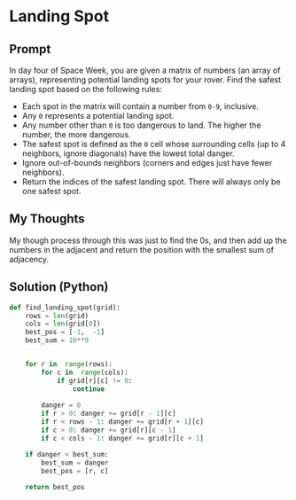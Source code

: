 

#  Landing Spot
## Prompt

In day four of Space Week, you are given a matrix of numbers (an array of arrays), representing potential landing spots for your rover. Find the safest landing spot based on the following rules:

-   Each spot in the matrix will contain a number from  `0-9`, inclusive.
-   Any  `0`  represents a potential landing spot.
-   Any number other than  `0`  is too dangerous to land. The higher the number, the more dangerous.
-   The safest spot is defined as the  `0`  cell whose surrounding cells (up to 4 neighbors, ignore diagonals) have the lowest total danger.
-   Ignore out-of-bounds neighbors (corners and edges just have fewer neighbors).
-   Return the indices of the safest landing spot. There will always only be one safest spot.

## My Thoughts
My though process through this was just to find the 0s, and then add up the numbers in the adjacent and return the position with the smallest sum of adjacency.

## Solution (Python)
```python
def find_landing_spot(grid):
	rows = len(grid)
	cols = len(grid[0])
	best_pos = [-1,  -1]
	best_sum = 10**9


	for r in  range(rows):
		for c in  range(cols):
			if grid[r][c] != 0:
				continue
				
		danger = 0
		if r > 0: danger += grid[r - 1][c]
		if r < rows - 1: danger += grid[r + 1][c]
		if c > 0: danger += grid[r][c - 1]
		if c < cols - 1: danger += grid[r][c + 1]

	if danger < best_sum:
		best_sum = danger
		best_pos = [r, c]
		
	return best_pos
```

